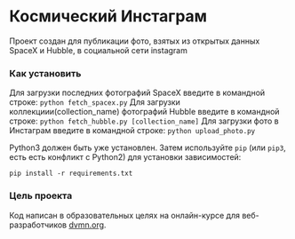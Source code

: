 # Космический Инстаграм

Проект создан для публикации фото, взятых из открытых данных SpaceX и Hubble, в социальной сети instagram

### Как установить

Для загрузки последних фотографий SpaceX введите в командной строке: `python fetch_spacex.py`
Для загрузки коллекциии(collection_name) фотографий Hubble введите в командной строке: `python fetch_hubble.py [collection_name]`
Для загрузки фото в Инстаграм введите в командной строке: `python upload_photo.py`


Python3 должен быть уже установлен. 
Затем используйте `pip` (или `pip3`, есть есть конфликт с Python2) для установки зависимостей:
```
pip install -r requirements.txt
```

### Цель проекта

Код написан в образовательных целях на онлайн-курсе для веб-разработчиков [dvmn.org](https://dvmn.org/).